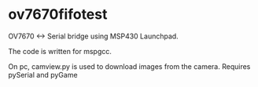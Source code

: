 ov7670fifotest
==============

OV7670 <-> Serial bridge using MSP430 Launchpad.

The code is written for mspgcc.

On pc, camview.py is used to download images from the camera. Requires
pySerial and pyGame

